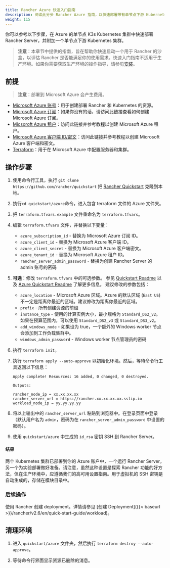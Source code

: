 ```yaml
---
title: Rancher Azure 快速入门指南
description: 阅读此分步 Rancher Azure 指南，以快速部署带有单节点下游 Kubernetes 集群的 Rancher Server。
weight: 115
---
```


你可以参考以下步骤，在 Azure 的单节点 K3s Kubernetes 集群中快速部署 Rancher Server，并附加一个单节点下游 Kubernetes 集群。

> **注意**：本章节中提供的指南，旨在帮助你快速启动一个用于 Rancher 的沙盒，以评估 Rancher 是否能满足你的使用需求。快速入门指南不适用于生产环境。如果你需要获取生产环境的操作指导，请参见[安装]({{<baseurl>}}/rancher/v2.6/en/installation/)。

## 前提

> **注意**：部署到 Microsoft Azure 会产生费用。

- [Microsoft Azure 账号](https://azure.microsoft.com/en-us/free/)：用于创建部署 Rancher 和 Kubernetes 的资源。
- [Microsoft Azure 订阅](https://docs.microsoft.com/en-us/azure/cost-management-billing/manage/create-subscription#create-a-subscription-in-the-azure-portal)：如果你没有的话，请访问此链接查看如何创建 Microsoft Azure 订阅。
- [Micsoroft Azure 租户](https://docs.microsoft.com/en-us/azure/active-directory/develop/quickstart-create-new-tenant)：访问此链接并参考教程以创建 Microsoft Azure 租户。
- [Microsoft Azure 客户端 ID/密文](https://docs.microsoft.com/en-us/azure/active-directory/develop/howto-create-service-principal-portal)：访问此链接并参考教程以创建 Microsoft Azure 客户端和密文。
- [Terraform](https://www.terraform.io/downloads.html)：用于在 Microsoft Azure 中配置服务器和集群。


## 操作步骤

1. 使用命令行工具，执行 `git clone https://github.com/rancher/quickstart` 把 [Rancher Quickstart](https://github.com/rancher/quickstart) 克隆到本地。

2. 执行`cd quickstart/azure`命令，进入包含 terraform 文件的 Azure 文件夹。

3. 把 `terraform.tfvars.example` 文件重命名为 `terraform.tfvars`。

4. 编辑 `terraform.tfvars` 文件，并替换以下变量：
   - `azure_subscription_id` - 替换为 Microsoft Azure 订阅 ID。
   - `azure_client_id` - 替换为 Microsoft Azure 客户端 ID。
   - `azure_client_secret` - 替换为 Microsoft Azure 客户端密文。
   - `azure_tenant_id` - 替换为 Microsoft Azure 租户 ID。
   - `rancher_server_admin_password` - 替换为创建 Rancher Server 的 admin 账号的密码

5. **可选**：修改 `terraform.tfvars` 中的可选参数。
   参见 [Quickstart Readme](https://github.com/rancher/quickstart) 以及 [Azure Quickstart Readme](https://github.com/rancher/quickstart/tree/master/azure) 了解更多信息。
   建议修改的参数包括：
   - `azure_location` - Microsoft Azure 区域。Azure 的默认区域 (`East US`) 不一定是距离你最近的区域。建议修改为距离你最近的区域。
   - `prefix` - 所有创建资源的前缀
   - `instance_type` - 使用的计算实例大小，最小规格为 `Standard_DS2_v2`。如果在预算范围内，可以使用 `Standard_DS2_v3` 或 `Standard_DS3_v2`。
   - `add_windows_node` - 如果设为 true，一个额外的 Windows worker 节点会添加到工作负载集群中。
   - `windows_admin_password` - Windows worker 节点管理员的密码

6. 执行 `terraform init`。

7. 执行 `terraform apply --auto-approve` 以初始化环境。然后，等待命令行工具返回以下信息：

   ```
   Apply complete! Resources: 16 added, 0 changed, 0 destroyed.

   Outputs:

   rancher_node_ip = xx.xx.xx.xx
   rancher_server_url = https://rancher.xx.xx.xx.xx.sslip.io
   workload_node_ip = yy.yy.yy.yy
   ```

8. 将以上输出中的 `rancher_server_url` 粘贴到浏览器中。在登录页面中登录（默认用户名为 `admin`，密码为在 `rancher_server_admin_password` 中设置的密码）。
9. 使用 `quickstart/azure` 中生成的 `id_rsa` 密钥 SSH 到 Rancher Server。

#### 结果

两个 Kubernetes 集群已部署到你的 Azure 账户中，一个运行 Rancher Server，另一个为实验部署做好准备。请注意，虽然这种设置是探索 Rancher 功能的好方法，但在生产环境中，应遵循我们的高可用设置指南。用于虚拟机的 SSH 密钥是自动生成的，存储在模块目录中。

### 后续操作

使用 Rancher 创建 deployment。详情请参见 [创建 Deployment]({{< baseurl >}}/rancher/v2.6/en/quick-start-guide/workload)。

## 清理环境

1. 进入 `quickstart/azure` 文件夹，然后执行 `terraform destroy --auto-approve`。

2. 等待命令行界面显示资源已删除的消息。
